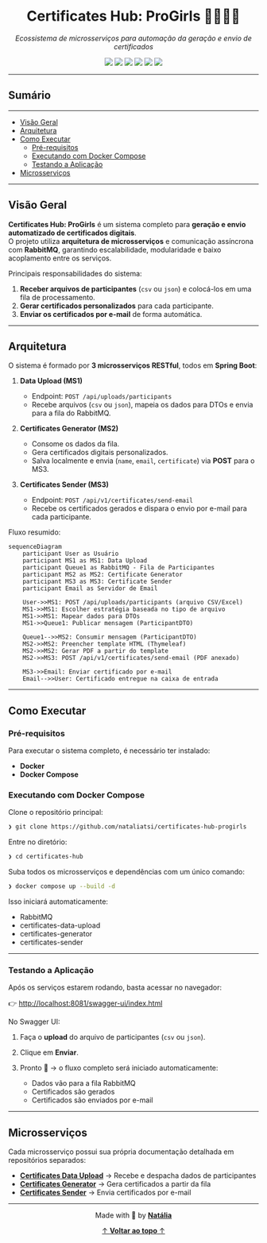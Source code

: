 <h1 align="center">Certificates Hub: ProGirls 👩🏻‍💻💜</h1>

<p align="center"><em>Ecossistema de microsserviços para automação da geração e envio de certificados</em></p>

<p align="center">
  <img src="https://img.shields.io/badge/Status-Concluído-6d28d9?style=flat">
  <img src="https://img.shields.io/badge/Java-17-6d28d9?style=flat&logo=java&logoColor=white">
  <img src="https://img.shields.io/badge/Spring%20Boot-3.x-6d28d9?style=flat&logo=spring-boot&logoColor=white">
  <img src="https://img.shields.io/badge/RabbitMQ-grey?style=flat&logo=rabbitmq&logoColor=white">
  <img src="https://img.shields.io/badge/Docker-6d28d9?style=flat&logo=docker&logoColor=white">
  <img src="https://img.shields.io/badge/Arquitetura-Microsserviços-6d28d9?style=flat&logo=microservices&logoColor=white">
</p>

---

## Sumário

---

  * [Visão Geral](#visão-geral)
  * [Arquitetura](#arquitetura)
  * [Como Executar](#como-executar)
    * [Pré-requisitos](#pré-requisitos)
    * [Executando com Docker Compose](#executando-com-docker-compose)
    * [Testando a Aplicação](#testando-a-aplicação)
  * [Microsserviços](#microsserviços)

---

## Visão Geral

**Certificates Hub: ProGirls** é um sistema completo para **geração e envio automatizado de certificados digitais**.  
O projeto utiliza **arquitetura de microsserviços** e comunicação assíncrona com **RabbitMQ**, garantindo escalabilidade, modularidade e baixo acoplamento entre os serviços.

Principais responsabilidades do sistema:

1. **Receber arquivos de participantes** (`csv` ou `json`) e colocá-los em uma fila de processamento.
2. **Gerar certificados personalizados** para cada participante.
3. **Enviar os certificados por e-mail** de forma automática.

---

## Arquitetura

O sistema é formado por **3 microsserviços RESTful**, todos em **Spring Boot**:

1. **Data Upload (MS1)**
    - Endpoint: `POST /api/uploads/participants`
    - Recebe arquivos (`csv` ou `json`), mapeia os dados para DTOs e envia para a fila do RabbitMQ.

2. **Certificates Generator (MS2)**
    - Consome os dados da fila.
    - Gera certificados digitais personalizados.
    - Salva localmente e envia (`name`, `email`, `certificate`) via **POST** para o MS3.

3. **Certificates Sender (MS3)**
    - Endpoint: `POST /api/v1/certificates/send-email`
    - Recebe os certificados gerados e dispara o envio por e-mail para cada participante.

Fluxo resumido:

```mermaid
sequenceDiagram
    participant User as Usuário
    participant MS1 as MS1: Data Upload
    participant Queue1 as RabbitMQ - Fila de Participantes
    participant MS2 as MS2: Certificate Generator
    participant MS3 as MS3: Certificate Sender
    participant Email as Servidor de Email

    User->>MS1: POST /api/uploads/participants (arquivo CSV/Excel)
    MS1->>MS1: Escolher estratégia baseada no tipo de arquivo
    MS1->>MS1: Mapear dados para DTOs
    MS1->>Queue1: Publicar mensagem (ParticipantDTO)

    Queue1-->>MS2: Consumir mensagem (ParticipantDTO)
    MS2->>MS2: Preencher template HTML (Thymeleaf)
    MS2->>MS2: Gerar PDF a partir do template
    MS2->>MS3: POST /api/v1/certificates/send-email (PDF anexado)

    MS3->>Email: Enviar certificado por e-mail
    Email-->>User: Certificado entregue na caixa de entrada

````

---

## Como Executar

### Pré-requisitos

Para executar o sistema completo, é necessário ter instalado:

* **Docker**
* **Docker Compose**

### Executando com Docker Compose

Clone o repositório principal:

```bash
❯ git clone https://github.com/nataliatsi/certificates-hub-progirls
```

Entre no diretório:

```bash
❯ cd certificates-hub
```

Suba todos os microsserviços e dependências com um único comando:

```bash
❯ docker compose up --build -d
```

Isso iniciará automaticamente:

* RabbitMQ
* certificates-data-upload
* certificates-generator
* certificates-sender

---

### Testando a Aplicação

Após os serviços estarem rodando, basta acessar no navegador:

👉 [http://localhost:8081/swagger-ui/index.html](http://localhost:8081/swagger-ui/index.html)

No Swagger UI:

1. Faça o **upload** do arquivo de participantes (`csv` ou `json`).
2. Clique em **Enviar**.
3. Pronto 🎉 → o fluxo completo será iniciado automaticamente:

    * Dados vão para a fila RabbitMQ
    * Certificados são gerados
    * Certificados são enviados por e-mail

---

## Microsserviços

Cada microsserviço possui sua própria documentação detalhada em repositórios separados:

* [**Certificates Data Upload**](https://github.com/nataliatsi/certificates-hub-progirls/tree/main/certificates-data-upload) → Recebe e despacha dados de participantes
* [**Certificates Generator**](https://github.com/nataliatsi/certificates-hub-progirls/tree/main/certificates-generator) → Gera certificados a partir da fila
* [**Certificates Sender**](https://github.com/nataliatsi/certificates-hub-progirls/tree/main/certificates-sender) → Envia certificados por e-mail

---

<div align="center">

Made with 💜 by [**Natália**](https://github.com/nataliatsi)

[↑ **Voltar ao topo** ↑](#certificates-hub-progirls)

</div>
